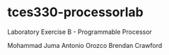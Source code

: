 tces330-processorlab
====================

Laboratory Exercise B - Programmable Processor

Mohammad Juma
Antonio Orozco
Brendan Crawford